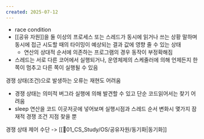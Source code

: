 ```yaml
---
created: 2025-07-12
---
```

- race condition
- [[공유 자원]]을 둘 이상의 프로세스 또는 스레드가 동시에 읽거나 쓰는 상황 말하며 동시에 접근 시도할 때의 타이밍이 예상되는 결과 값에 영향 줄 수 있는 상태
	- 연산의 상대적 순서에 의존하는 프로그램의 경우 동작이 부정확해짐
- 스레드는 서로 다른 코어에서 실행되거나, 운영체제의 스케줄러에 의해 언제든지 한쪽이 멈추고 다른 쪽이 실행될 수 있음

경쟁 상태(조건)으로 발생하는 오류는 재현도 어려움
- 경쟁 상태는 의미적 버그라 실행에 의해 발견할 수 있고 단순 코드읽어서는 찾기 어려움
- sleep 연산을 코드 이곳저곳에 넣어보며 실행시점과 스레드 순서 변화시 몇가지 잠재적 경쟁 조건 지점 찾을 뿐

경쟁 상태 제어 수단 -> [[📂01_CS_Study/OS/공유자원/동기화|동기화]]